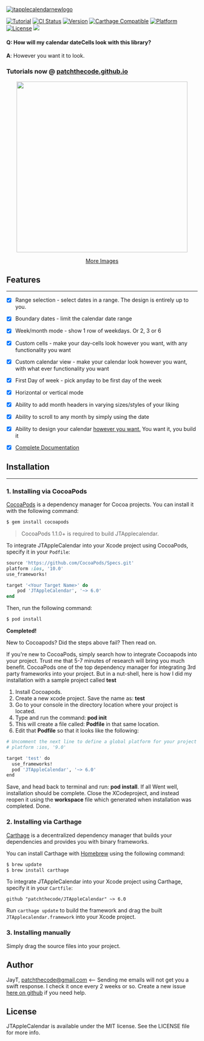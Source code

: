 [![jtapplecalendarnewlogo](https://cloud.githubusercontent.com/assets/2439146/20656424/a1c98c8e-b4e1-11e6-9833-5fa6430f5a8c.png)](https://github.com/patchthecode/JTAppleCalendar)

[![Tutorial](https://img.shields.io/badge/Tutorials-patchthecode.github.io-blue.svg)](https://patchthecode.github.io/) [![CI Status](http://img.shields.io/travis/patchthecode/JTAppleCalendar.svg?style=flat)](https://travis-ci.org/patchthecode/JTAppleCalendar) [![Version](https://img.shields.io/cocoapods/v/JTAppleCalendar.svg?style=flat)](http://cocoapods.org/pods/JTAppleCalendar) [![Carthage Compatible](https://img.shields.io/badge/Carthage-compatible-4BC51D.svg?style=flat)](https://github.com/Carthage/Carthage) [![Platform](https://img.shields.io/cocoapods/p/JTAppleCalendar.svg?style=flat)](http://cocoapods.org/pods/JTAppleCalendar) [![License](https://img.shields.io/cocoapods/l/JTAppleCalendar.svg?style=flat)](http://cocoapods.org/pods/JTAppleCalendar) [![](https://www.paypalobjects.com/webstatic/en_US/btn/btn_donate_74x21.png)](https://github.com/patchthecode/JTAppleCalendar/wiki/Support)

#### Q: How will my calendar dateCells look with this library?
**A**: However you want it to look.
### Tutorials now @ [patchthecode.github.io](https://patchthecode.github.io/)

<p align="center">
   <a href="https://github.com/patchthecode/JTAppleCalendar/issues/2">
      <img src="https://cloud.githubusercontent.com/assets/2439146/20638185/d708d542-b353-11e6-8119-fa36c11b66cb.gif" height="450">
   </a>
</p>
<p align="center">  
   <a href="https://github.com/patchthecode/JTAppleCalendar/issues/2">More Images</a>
</p>


## Features
---

- [x] Range selection - select dates in a range. The design is entirely up to you.
- [x] Boundary dates - limit the calendar date range
- [x] Week/month mode - show 1 row of weekdays. Or 2, 3 or 6
- [x] Custom cells - make your day-cells look however you want, with any functionality you want
- [x] Custom calendar view - make your calendar look however you want, with what ever functionality you want
- [x] First Day of week - pick anyday to be first day of the week
- [x] Horizontal or vertical mode
- [x] Ability to add month headers in varying sizes/styles of your liking
- [x] Ability to scroll to any month by simply using the date
- [x] Ability to design your calendar [however you want.](https://github.com/patchthecode/JTAppleCalendar/issues/2) You want it, you build it
- [x] [Complete Documentation](http://cocoadocs.org/docsets/JTAppleCalendar)


## Installation
___

### 1. Installing via CocoaPods

[CocoaPods](http://cocoapods.org) is a dependency manager for Cocoa projects. You can install it with the following command:

```bash
$ gem install cocoapods
```

> CocoaPods 1.1.0+ is required to build JTApplecalendar.

To integrate JTAppleCalendar into your Xcode project using CocoaPods, specify it in your `Podfile`:

```ruby
source 'https://github.com/CocoaPods/Specs.git'
platform :ios, '10.0'
use_frameworks!

target '<Your Target Name>' do
    pod 'JTAppleCalendar', '~> 6.0'
end
```

Then, run the following command:

```bash
$ pod install
```

**Completed!**

New to Cocoapods? Did the steps above fail? Then read on.

If you're new to CocoaPods, simply search how to integrate Cocoapods into your project. Trust me that 5-7 minutes of research will bring you much benefit. CocoaPods one of the top dependency manager for integrating 3rd party frameworks into your project. But in a nut-shell, here is how I did my installation with a sample project called **test**

1. Install Cocoapods.
2. Create a new xcode project. Save the name as: **test**
3. Go to your console in the directory location where your project is located.
4. Type and run the command: **pod init**
5. This will create a file called: **Podfile** in that same location.
6. Edit that **Podfile** so that it looks like the following:


```bash
# Uncomment the next line to define a global platform for your project
# platform :ios, '9.0'

target 'test' do
  use_frameworks!
  pod 'JTAppleCalendar', '~> 6.0'
end
```

Save, and head back to terminal and run: **pod install**.  If all Went well, installation should be complete. Close the XCodeproject, and instead reopen it using the **workspace** file which generated when installation was completed. Done.

### 2. Installing via Carthage

[Carthage](https://github.com/Carthage/Carthage) is a decentralized dependency manager that builds your dependencies and provides you with binary frameworks.

You can install Carthage with [Homebrew](http://brew.sh/) using the following command:

```bash
$ brew update
$ brew install carthage
```

To integrate JTAppleCalendar into your Xcode project using Carthage, specify it in your `Cartfile`:

```ogdl
github "patchthecode/JTAppleCalendar" ~> 6.0
```

Run `carthage update` to build the framework and drag the built `JTApplecalendar.framework` into your Xcode project.

### 3. Installing manually

Simply drag the source files into your project.



## Author

JayT, patchthecode@gmail.com <-- Sending me emails will not get you a swift response. I check it once every 2 weeks or so. Create a new issue [here on github](https://github.com/patchthecode/JTAppleCalendar/issues) if you need help.

## License

JTAppleCalendar is available under the MIT license. See the LICENSE file for more info.

